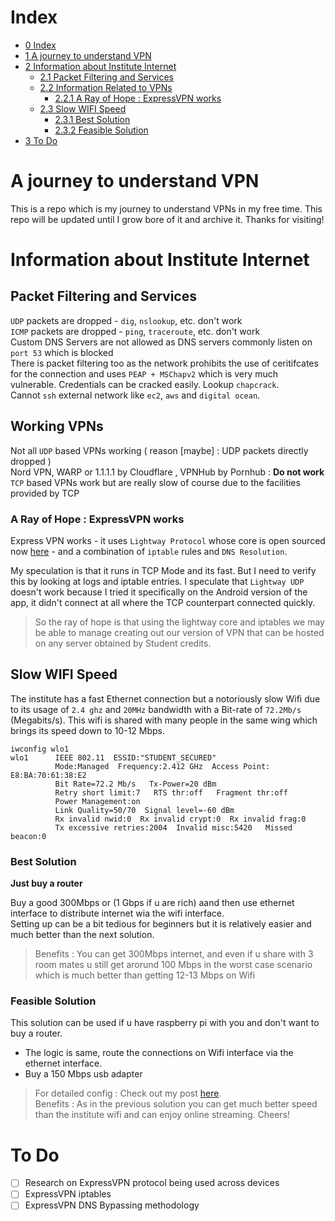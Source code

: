 # Index

* [0 Index](#index)
* [1 A journey to understand VPN](#a-journey-to-understand-vpn)
* [2 Information about Institute Internet](#information-about-institute-internet)
  * [2.1 Packet Filtering and Services](#packet-filtering-and-services)
  * [2.2 Information Related to VPNs](#information-related-to-vpns)
    * [2.2.1 A Ray of Hope : ExpressVPN works](#a-ray-of-hope--expressvpn-works)
  * [2.3 Slow WIFI Speed](#slow-wifi-speed)
    * [2.3.1 Best Solution](#best-solution)
    * [2.3.2 Feasible Solution](#feasible-solution)
* [3 To Do](#to-do)

# A journey to understand VPN

This is a repo which is my journey to understand VPNs in my free time. This repo will be updated until I grow bore of it and archive it. Thanks for visiting!

# Information about Institute Internet

## Packet Filtering and Services

`UDP` packets are dropped - `dig`, `nslookup`, etc. don't work <br/>
`ICMP` packets are dropped - `ping`, `traceroute`, etc. don't work <br/>
Custom DNS Servers are not allowed as DNS servers commonly listen on `port 53` which is blocked <br/>
There is packet filtering too as the network prohibits the use of ceritifcates for the connection and uses `PEAP + MSChapv2` which is very much vulnerable.  Credentials can be cracked easily. Lookup `chapcrack`.<br/>
Cannot `ssh` external network like `ec2`, `aws` and `digital ocean`.

## Working VPNs

Not all `UDP` based VPNs working ( reason [maybe] : UDP packets directly dropped ) <br/>
Nord VPN, WARP or 1.1.1.1 by Cloudflare , VPNHub by Pornhub :  **Do not work** <br/>
`TCP` based VPNs work but are really slow of course due to the facilities provided by TCP <br/>

### A Ray of Hope : ExpressVPN works

Express VPN works - it uses `Lightway Protocol` whose core is open sourced now [here](https://github.com/expressvpn/lightway-core) - and a combination of `iptable` rules and `DNS Resolution`.


My speculation is that it runs in TCP Mode and its fast. But I need to verify this by looking at logs and iptable entries. I speculate that `Lightway UDP` doesn't work because I tried it specifically on the Android version of the app, it didn't connect at all where the TCP counterpart connected quickly.


> So the ray of hope is that using the lightway core and iptables we may be able to manage creating out our version of VPN that can be hosted on any server obtained by Student credits.


## Slow WIFI Speed

The institute has a fast Ethernet connection but a notoriously slow Wifi due to its usage of `2.4 ghz` and `20MHz` bandwidth with a Bit-rate of `72.2Mb/s` (Megabits/s). This wifi is shared with many people in the same wing which brings its speed down to 10-12 Mbps.



```
iwconfig wlo1
wlo1      IEEE 802.11  ESSID:"STUDENT_SECURED"
          Mode:Managed  Frequency:2.412 GHz  Access Point: E8:BA:70:61:38:E2
          Bit Rate=72.2 Mb/s   Tx-Power=20 dBm
          Retry short limit:7   RTS thr:off   Fragment thr:off
          Power Management:on
          Link Quality=50/70  Signal level=-60 dBm
          Rx invalid nwid:0  Rx invalid crypt:0  Rx invalid frag:0
          Tx excessive retries:2004  Invalid misc:5420   Missed beacon:0
```


### Best Solution

**Just buy a router**


Buy a good 300Mbps or (1 Gbps if u are rich) aand then use ethernet interface to distribute internet wia the wifi interface.<br/>
Setting up can be a bit tedious for beginners but it is relatively easier and much better than the next solution.

> Benefits : You can get 300Mbps internet, and even if u share with 3 room mates u still get arorund 100 Mbps in the worst case scenario which is much better than getting 12-13 Mbps on Wifi

### Feasible Solution

This solution can be used if u have raspberry pi with you and don't want to buy a router.<br/>
- The logic is same, route the connections on Wifi interface via the ethernet interface.<br/>
- Buy a 150 Mbps usb adapter

> For detailed config : Check out my post [here](./rpi-express.md).<br/>
Benefits : As in the previous solution you can get much better speed than the institute wifi and can enjoy online streaming. Cheers!

# To Do

- [ ] Research on ExpressVPN protocol being used across devices
- [ ] ExpressVPN iptables
- [ ] ExpressVPN DNS Bypassing methodology
